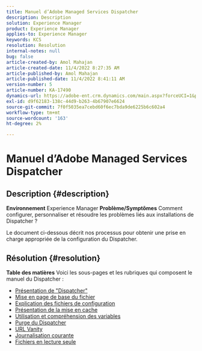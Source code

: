 ```yaml
---
title: Manuel d’Adobe Managed Services Dispatcher
description: Description
solution: Experience Manager
product: Experience Manager
applies-to: Experience Manager
keywords: KCS
resolution: Resolution
internal-notes: null
bug: false
article-created-by: Amol Mahajan
article-created-date: 11/4/2022 8:27:35 AM
article-published-by: Amol Mahajan
article-published-date: 11/4/2022 8:41:11 AM
version-number: 5
article-number: KA-17490
dynamics-url: https://adobe-ent.crm.dynamics.com/main.aspx?forceUCI=1&pagetype=entityrecord&etn=knowledgearticle&id=aa983485-1a5c-ed11-9561-6045bd006704
exl-id: d9f62183-138c-44d9-b263-4b67907e6624
source-git-commit: 7f0f5035ea7cebd60f6ec7bda9de6225b6c602a4
workflow-type: tm+mt
source-wordcount: '163'
ht-degree: 2%

---
```


# Manuel d’Adobe Managed Services Dispatcher

## Description {#description}

<b>Environnement</b>
Experience Manager
<b>Problème/Symptômes</b>
Comment configurer, personnaliser et résoudre les problèmes liés aux installations de Dispatcher ?

Le document ci-dessous décrit nos processus pour obtenir une prise en charge appropriée de la configuration du Dispatcher.


## Résolution {#resolution}

<b>Table des matières</b>
Voici les sous-pages et les rubriques qui composent le manuel du Dispatcher :

- [Présentation de &quot;Dispatcher&quot;](https://experienceleague.adobe.com/docs/experience-cloud-kcs/kbarticles/KA-17911.html%3Flang%3Den)
- [Mise en page de base du fichier](https://experienceleague.adobe.com/docs/experience-cloud-kcs/kbarticles/KA-17502.html%3Flang%3Den)
- [Explication des fichiers de configuration](https://experienceleague.adobe.com/docs/experience-cloud-kcs/kbarticles/KA-17477.html%3Flang%3Den)
- [Présentation de la mise en cache](https://experienceleague.adobe.com/docs/experience-cloud-kcs/kbarticles/KA-17912.html%3Flang%3Den)
- [Utilisation et compréhension des variables](https://experienceleague.adobe.com/docs/experience-cloud-kcs/kbarticles/KA-17487.html%3Flang%3Den)
- [Purge du Dispatcher](https://experienceleague.adobe.com/docs/experience-cloud-kcs/kbarticles/KA-17493.html%3Flang%3Den)
- [URL Vanity](https://experienceleague.adobe.com/docs/experience-cloud-kcs/kbarticles/KA-17463.html%3Flang%3Den)
- [Journalisation courante](https://experienceleague.adobe.com/docs/experience-cloud-kcs/kbarticles/KA-17914.html%3Flang%3Den)
- [Fichiers en lecture seule](https://experienceleague.adobe.com/docs/experience-cloud-kcs/kbarticles/KA-17483.html%3Flang%3Den)
